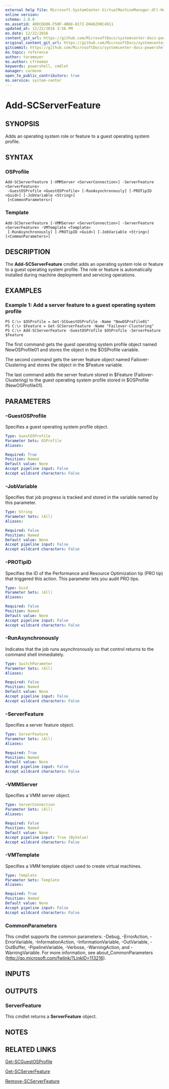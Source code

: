 ```yaml
---
external help file: Microsoft.SystemCenter.VirtualMachineManager.dll-Help.xml
online version: 
schema: 2.0.0
ms.assetid: 40DC6D06-F50F-4B68-8172-D046290C4911
updated_at: 12/22/2016 3:56 PM
ms.date: 12/22/2016
content_git_url: https://github.com/MicrosoftDocs/systemcenter-docs-powershell/blob/master/systemcenter-cmdlets/SystemCenter2016/VirtualMachineManager/vlatest/Add-SCServerFeature.md
original_content_git_url: https://github.com/MicrosoftDocs/systemcenter-docs-powershell/blob/master/systemcenter-cmdlets/SystemCenter2016/VirtualMachineManager/vlatest/Add-SCServerFeature.md
gitcommit: https://github.com/MicrosoftDocs/systemcenter-docs-powershell/blob/96e5647587661652225fbdd2c797cd4d59d542bc/systemcenter-cmdlets/SystemCenter2016/VirtualMachineManager/vlatest/Add-SCServerFeature.md
ms.topic: reference
author: tarameyer
ms.author: cfreeman
keywords: powershell, cmdlet
manager: carmonm
open_to_public_contributors: true
ms.service: system-center
---
```


# Add-SCServerFeature

## SYNOPSIS
Adds an operating system role or feature to a guest operating system profile.

## SYNTAX

### OSProfile
```
Add-SCServerFeature [-VMMServer <ServerConnection>] -ServerFeature <ServerFeature>
 -GuestOSProfile <GuestOSProfile> [-RunAsynchronously] [-PROTipID <Guid>] [-JobVariable <String>]
 [<CommonParameters>]
```

### Template
```
Add-SCServerFeature [-VMMServer <ServerConnection>] -ServerFeature <ServerFeature> -VMTemplate <Template>
 [-RunAsynchronously] [-PROTipID <Guid>] [-JobVariable <String>] [<CommonParameters>]
```

## DESCRIPTION
The **Add-SCServerFeature** cmdlet adds an operating system role or feature to a guest operating system profile.
The role or feature is automatically installed during machine deployment and servicing operations.

## EXAMPLES

### Example 1: Add a server feature to a guest operating system profile
```
PS C:\> $OSProfile = Get-SCGuestOSProfile -Name "NewOSProfile01"
PS C:\> $Feature = Get-SCServerFeature -Name "Failover-Clustering"
PS C:\> Add-SCServerFeature -GuestOSProfile $OSProfile -ServerFeature $Feature
```

The first command gets the guest operating system profile object named NewOSProfile01 and stores the object in the $OSProfile variable.

The second command gets the server feature object named Failover-Clustering and stores the object in the $Feature variable.

The last command adds the server feature stored in $Feature (Failover-Clustering) to the guest operating system profile stored in $OSProfile (NewOSProfile01).

## PARAMETERS

### -GuestOSProfile
Specifies a guest operating system profile object.

```yaml
Type: GuestOSProfile
Parameter Sets: OSProfile
Aliases: 

Required: True
Position: Named
Default value: None
Accept pipeline input: False
Accept wildcard characters: False
```

### -JobVariable
Specifies that job progress is tracked and stored in the variable named by this parameter.

```yaml
Type: String
Parameter Sets: (All)
Aliases: 

Required: False
Position: Named
Default value: None
Accept pipeline input: False
Accept wildcard characters: False
```

### -PROTipID
Specifies the ID of the Performance and Resource Optimization tip (PRO tip) that triggered this action.
This parameter lets you audit PRO tips.

```yaml
Type: Guid
Parameter Sets: (All)
Aliases: 

Required: False
Position: Named
Default value: None
Accept pipeline input: False
Accept wildcard characters: False
```

### -RunAsynchronously
Indicates that the job runs asynchronously so that control returns to the command shell immediately.

```yaml
Type: SwitchParameter
Parameter Sets: (All)
Aliases: 

Required: False
Position: Named
Default value: None
Accept pipeline input: False
Accept wildcard characters: False
```

### -ServerFeature
Specifies a server feature object.

```yaml
Type: ServerFeature
Parameter Sets: (All)
Aliases: 

Required: True
Position: Named
Default value: None
Accept pipeline input: False
Accept wildcard characters: False
```

### -VMMServer
Specifies a VMM server object.

```yaml
Type: ServerConnection
Parameter Sets: (All)
Aliases: 

Required: False
Position: Named
Default value: None
Accept pipeline input: True (ByValue)
Accept wildcard characters: False
```

### -VMTemplate
Specifies a VMM template object used to create virtual machines.

```yaml
Type: Template
Parameter Sets: Template
Aliases: 

Required: True
Position: Named
Default value: None
Accept pipeline input: False
Accept wildcard characters: False
```

### CommonParameters
This cmdlet supports the common parameters: -Debug, -ErrorAction, -ErrorVariable, -InformationAction, -InformationVariable, -OutVariable, -OutBuffer, -PipelineVariable, -Verbose, -WarningAction, and -WarningVariable. For more information, see about_CommonParameters (http://go.microsoft.com/fwlink/?LinkID=113216).

## INPUTS

## OUTPUTS

### ServerFeature
This cmdlet returns a **ServerFeature** object.

## NOTES

## RELATED LINKS

[Get-SCGuestOSProfile](xref:SystemCenter2016/VirtualMachineManager/vlatest/Get-SCGuestOSProfile.md)

[Get-SCServerFeature](xref:SystemCenter2016/VirtualMachineManager/vlatest/Get-SCServerFeature.md)

[Remove-SCServerFeature](xref:SystemCenter2016/VirtualMachineManager/vlatest/Remove-SCServerFeature.md)

